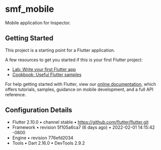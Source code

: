 # smf_mobile

Mobile application for Inspector.

## Getting Started

This project is a starting point for a Flutter application.

A few resources to get you started if this is your first Flutter project:

- [Lab: Write your first Flutter app](https://flutter.dev/docs/get-started/codelab)
- [Cookbook: Useful Flutter samples](https://flutter.dev/docs/cookbook)

For help getting started with Flutter, view our
[online documentation](https://flutter.dev/docs), which offers tutorials,
samples, guidance on mobile development, and a full API reference.

## Configuration Details

* Flutter 2.10.0 • channel stable • https://github.com/flutter/flutter.git
* Framework • revision 5f105a6ca7 (6 days ago) • 2022-02-01 14:15:42 -0800
* Engine • revision 776efd2034
* Tools • Dart 2.16.0 • DevTools 2.9.2

